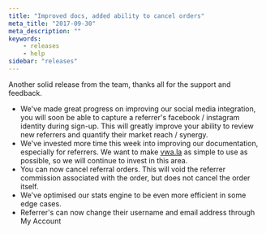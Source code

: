 ```yaml
---
title: "Improved docs, added ability to cancel orders"
meta_title: "2017-09-30"
meta_description: ""
keywords:
    - releases
    - help
sidebar: "releases"
---
```


Another solid release from the team, thanks all for the support and feedback.

*   We've made great progress on improving our social media integration, you will soon be able to capture a referrer's facebook / instagram identity during sign-up. This will greatly improve your ability to review new referrers and quantify their market reach / synergy. 
*   We've invested more time this week into improving our documentation, especially for referrers. We want to make [vwa.la](https://vwa.la) as simple to use as possible, so we will continue to invest in this area.
*   You can now cancel referral orders. This will void the referrer commission associated with the order, but does not cancel the order itself.
*   We've optimised our stats engine to be even more efficient in some edge cases.
*   Referrer's can now change their username and email address through My Account
